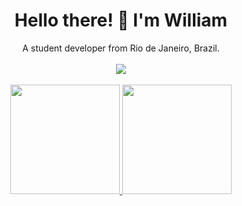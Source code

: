 <h1 align='center'>
  Hello there! 👋 I'm William
</h1>

<p align='center'>
  A student developer from Rio de Janeiro, Brazil.
  <br>
  <br>
  <!-- redes sociais -->
  <a href="https://www.linkedin.com/in/william-nogueira-870a98190/">
    <img src="https://img.shields.io/badge/linkedin-%230077B5.svg?&style=for-the-badge&logo=linkedin&logoColor=white" />
  </a>
  <br>
  <br>
  <a href="#">
  <img src="https://github-readme-stats.vercel.app/api?username=willnogueyra&show_icons=true&count_private=true&theme=dark" height="175">
  <!-- diminuir ou amentar quantidade de linguagens no link -->
  <img src="https://github-readme-stats.vercel.app/api/top-langs/?username=willnogueyra&langs_count=8&layout=compact&theme=dark&" height = "175"> 
   <br>
   <br>
</a>
</p>
